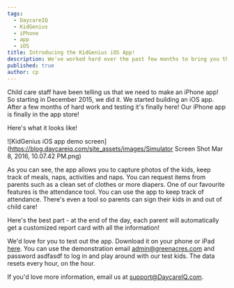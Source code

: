 ```yaml
---
tags:
  - DaycareIQ
  - KidGenius
  - iPhone
  - app
  - iOS
title: Introducing the KidGenius iOS App!
description: We've worked hard over the past few months to bring you the best tools for running your child care centre.  We think the KidGenius iOS app will bring your child care centre to the next level!
published: true
author: cp
---
```

Child care staff have been telling us that we need to make an iPhone app!  So starting in December 2015, we did it.  We started building an iOS app.  After a few months of hard work and testing it's finally here!  Our iPhone app is finally in the app store!

Here's what it looks like!

![KidGenius iOS app demo screen](https://blog.daycareiq.com/site_assets/images/Simulator Screen Shot Mar 8, 2016, 10.07.42 PM.png)

As you can see, the app allows you to capture photos of the kids, keep track of meals, naps, activities and naps.  You can request items from parents such as a clean set of clothes or more diapers.  One of our favourite features is the attendance tool.  You can use the app to keep track of attendance.  There's even a tool so parents can sign their kids in and out of child care!

Here's the best part - at the end of the day, each parent will automatically get a customized report card with all the information!

We'd love for you to test out the app.  Download it on your phone or iPad [here](https://itunes.apple.com/ca/app/kidgenius/id1074567163?mt=8).  You can use the demonstration email admin@greenacres.com and password asdfasdf to log in and play around with our test kids.  The data resets every hour, on the hour.

If you'd love more information, email us at [support@DaycareIQ.com](mailto:support@daycareiq.com).
